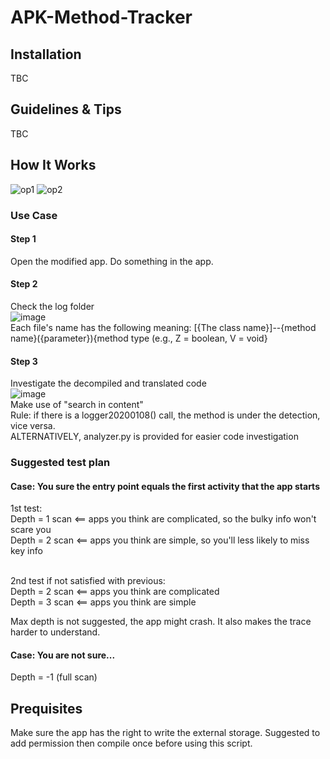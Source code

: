 # APK-Method-Tracker
## Installation
TBC
## Guidelines & Tips
TBC
## How It Works
![op1](https://user-images.githubusercontent.com/65654501/148697278-7d705787-68ef-4b2c-88c6-fe6021858552.png)
![op2](https://user-images.githubusercontent.com/65654501/148697716-522caf7b-540a-4d4f-82c6-ba66ed485de3.png)
### Use Case
#### Step 1
Open the modified app.
Do something in the app.
#### Step 2
Check the log folder<br>
![image](https://user-images.githubusercontent.com/65654501/148726267-cbffcc9b-fec4-4d6a-acdd-3a843a2c9192.png)<br>
Each file's name has the following meaning:
[{The class name}]--{method name}({parameter}){method type (e.g., Z = boolean, V = void}
#### Step 3
Investigate the decompiled and translated code<br>
![image](https://user-images.githubusercontent.com/65654501/148731679-8d4261f8-9552-457c-b0f5-ae8969ae8d9e.png)<br>
Make use of "search in content"<br>
Rule: if there is a logger20200108() call, the method is under the detection, vice versa.<br>
ALTERNATIVELY, analyzer.py is provided for easier code investigation
### Suggested test plan
#### Case: You sure the entry point equals the first activity that the app starts
1st test:<br>
Depth = 1 scan <== apps you think are complicated, so the bulky info won't scare you<br>
Depth = 2 scan <== apps you think are simple, so you'll less likely to miss key info<br>
<br>

2nd test if not satisfied with previous:<br>
Depth = 2 scan <== apps you think are complicated<br>
Depth = 3 scan <== apps you think are simple<br>

Max depth is not suggested, the app might crash. It also makes the trace harder to understand.
#### Case: You are not sure...
Depth = -1 (full scan)<br>

## Prequisites
Make sure the app has the right to write the external storage.
Suggested to add permission then compile once before using this script.
